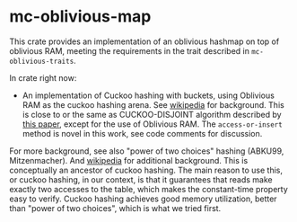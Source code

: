 # mc-oblivious-map

This crate provides an implementation of an oblivious hashmap on top of oblivious RAM,
meeting the requirements in the trait described in `mc-oblivious-traits`.

In crate right now:

- An implementation of Cuckoo hashing with buckets, using Oblivious RAM as the
  cuckoo hashing arena.
  See [wikipedia](https://en.wikipedia.org/wiki/Cuckoo_hashing) for background.
  This is close to or the same as CUCKOO-DISJOINT algorithm described by
  [this paper](https://arxiv.org/pdf/1104.5400.pdf), except for the use of Oblivious RAM.
  The `access-or-insert` method is novel in this work, see code comments for discussion.

For more background, see also "power of two choices" hashing (ABKU99, Mitzenmacher).
And [wikipedia](https://en.wikipedia.org/wiki/2-choice_hashing) for additional background.
This is conceptually an ancestor of cuckoo hashing. The main reason to use this, or cuckoo
hashing, in our context, is that it guarantees that reads make exactly two accesses to the
table, which makes the constant-time property easy to verify. Cuckoo hashing achieves good
memory utilization, better than "power of two choices", which is what we tried first.
